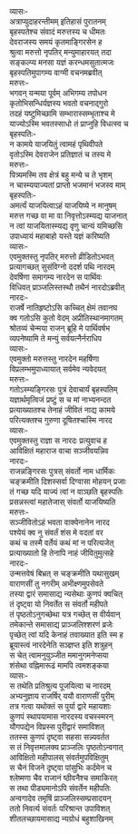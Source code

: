 व्यासः-  
अत्राप्युदाहरन्तीमम् इतिहासं पुरातनम्  
बृहस्पतेश्च संवादं मरुत्तस्य च धीमतः  
देवराजस्य समयं कृतमाङ्गिरसेन ह  
श्रुत्वा मरुत्तो नृपतिर् मन्युमाहारयत् तदा  
सङ्कल्प्य मनसा यज्ञं करन्धमसुतात्मजः  
बृहस्पतिमुपागम्य वाग्मी वचनमब्रवीत्  
मरुत्तः-  
भगवन् यन्मया पूर्वम् अभिगम्य तपोधन  
कृतोभिसन्धिर्यज्ञस्य भवतो वचनाद्गुरो  
तदहं यष्टुमिच्छामि सम्भारास्सम्भृताश्च मे  
याज्योऽस्मि भवतस्साधो तं प्राप्नुहि विधत्स्व च  
बृहस्पतिः-  
न कामये याजयितुं त्वामहं पृथिवीपते  
वृतोऽस्मि देवराजेन प्रतिज्ञातं च तस्य मे  
मरुत्तः-  
पित्र्यमस्मि तव क्षेत्रं बहु मन्ये च ते भृशम्  
न चास्म्ययाज्यतां प्राप्तो भजमानं भजस्व माम्  
बृहस्पतिः-  
अमर्त्यं याजयित्वाऽहं याजयिष्ये न मानुषम्  
मरुत्त गच्छ वा मा वा निवृत्तोऽस्म्यद्य याजनात्  
न त्वां याजयितास्म्यद्य वृणु चान्यं यमिच्छसि  
उपाध्यायं महाबाहो यस्ते यज्ञं करिष्यति  
व्यासः-  
एवमुक्तस्तु नृपतिर् मरुत्तो व्रीडितोऽभवत्  
प्रत्यागच्छत् सुसंविग्नो ददर्श पथि नारदम्  
देवर्षिणा समागम्य नारदेन स पार्थिवः  
विधिवत् प्राञ्जलिस्तस्थौ तथैनं नारदोऽब्रवीत्  
नारदः-  
राजर्षे नातिहृष्टोऽसि कच्चित् क्षेमं तवानघ  
क्व गतोऽसि कुतो वेदम् अप्रीतिस्थानमागतम्  
श्रोतव्यं चेन्मया राजन् ब्रूहि मे पार्थिवर्षभ  
व्यपनेष्यामि ते मन्युं सर्वयत्नैर्नराधिप  
व्यासः-  
एवमुक्तो मरुत्तस्तु नारदेन महर्षिणा  
विप्रलम्भमुपाध्यायात् सर्वमेव न्यवेदयत्  
मरुत्तः-  
गतोऽस्म्यङ्गिरसः पुत्रं देवाचार्यं बृहस्पतिम्  
यज्ञार्थमृत्विजं प्रष्टुं स च मां नाभ्यनन्दत  
प्रत्याख्यातश्च तेनाहं जीवितं नाद्य कामये  
परित्यक्तश्च गुरुणा दूषितश्चास्मि नारद  
व्यासः-  
एवमुक्तस्तु राज्ञा स नारदः प्रत्युवाच ह  
आविक्षितं महाराज वाचा सञ्जीवयन्निव  
नारदः-  
राजन्नङ्गिरसः पुत्रस् संवर्तो नाम धार्मिकः  
चङ्क्रमीति दिशस्सर्वा दिग्वासा मोहयन् प्रजाः  
तं गच्छ यदि याज्यं त्वां न वाञ्छति बृहस्पतिः  
प्रसन्नस्त्वां महातेजास् संवर्तो याजयिष्यति  
मरुत्तः-  
सञ्जीवितोऽहं भवता वाक्येनानेन नारद  
पश्येयं क्व नु संवर्तं शंस मे वदतां वर  
कथं च तस्मै वर्तेयं कथं मां न परित्यजेत्  
प्रत्याख्यातो हि तेनापि नाहं जीवितुमुत्सहे  
नारदः-  
उन्मत्तवेषं बिभ्रत् स चङ्क्रमीति यथासुखम्  
वाराणसीं तु नगरीम् अभीक्ष्णमुपसेवते  
तस्या द्वारं समासाद्य न्यसेथाः कुणपं क्वचित्  
तं दृष्ट्वा यो निवर्तेत स संवर्तो महीपते  
तं पृष्ठतोऽनुगच्छेथा यत्र गच्छेत् स वीर्यवान्  
तमेकान्ते समासाद्य प्राञ्जलिश्शरणं व्रजेः  
पृच्छेत् त्वां यदि केनाहं तवाख्यात इति स्म ह  
ब्रूयास्त्वं नारदेनेति सञ्ज्ञप्त इति शत्रुहन्  
स चेत् त्वामनुयुञ्जीत ममानुगमनेप्सया  
शंसेथा वह्निमारूढं मामपि त्वमशङ्कया  
व्यासः-  
स तथेति प्रतिश्रुत्य पूजयित्वा च नारदम्  
अभ्यनुज्ञाय राजर्षिर् ययौ वाराणसीं पुरीम्  
तत्र गत्वा यथोक्तं स पुर्या द्वारे महायशाः  
कुणपं स्थापयामास नारदस्य वचस्स्मरन्  
यौगपद्येन विप्रस्स पुरीद्वारं समाविशत्  
ततस्स कुणपं दृष्ट्वा सहसा सन्न्यवर्तत  
स तं निवृत्तमालक्य प्राञ्जलिः पृष्ठतोऽन्वगात्  
आविक्षितो महीपालस् संवर्तमुपविक्षितुम्  
स चैनं विजने दृष्ट्वा पांसुभिः कर्दमेन च  
श्लेष्मणा चैव राजानं ष्ठीवनैश्च समाकिरत्  
स तथा पीड्यमानोऽपि संवर्तेन महीपतिः  
अन्वगादेव तमृषिं प्राञ्जलिस्सम्प्रसादयन्  
ततो निवर्त्य संवर्तः परिश्रान्त उपाविशत्  
शीतलच्छायमासाद्य न्यग्रोधं बहुशाखिनम्  
